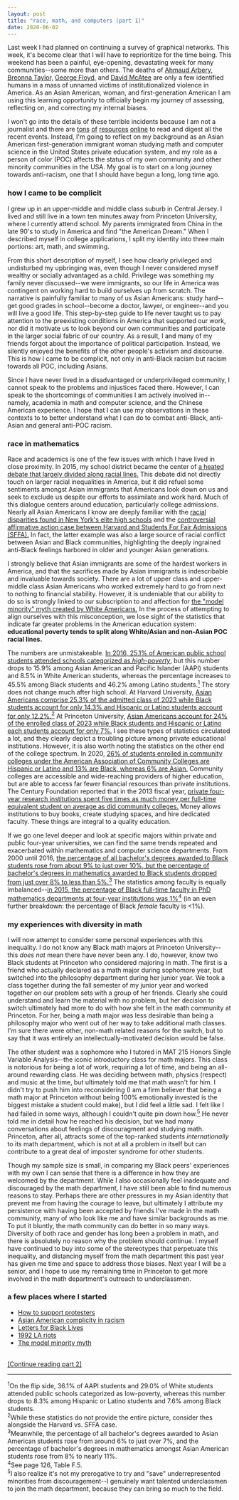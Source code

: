 ```yaml
---
layout: post
title: "race, math, and computers (part 1)"
date: 2020-06-02
---
```


Last week I had planned on continuing a survey of graphical networks. This week, it's become clear that I will have to reprioritize for the time being. This weekend has been a painful, eye-opening, devastating week for many communities--some more than others. The deaths of <a href="https://www.nytimes.com/article/ahmaud-arbery-shooting-georgia.html">Ahmaud Arbery,</a> <a href="https://www.nytimes.com/article/breonna-taylor-police.html">Breonna Taylor,</a> <a href="https://www.nytimes.com/2020/05/31/us/george-floyd-investigation.html">George Floyd,</a> and <a href="https://www.cnn.com/2020/06/01/us/louisville-protests-man-shot-dead/index.html">David McAtee</a> are only a few identified humans in a mass of unnamed victims of institutionalized violence in America. As an Asian American, woman, and first-generation American I am using this learning opportunity to officially begin my journey of assessing, reflecting on, and correcting my internal biases.

<!--excerpt-->

I won't go into the details of these terrible incidents because I am not a journalist and there are <a href="https://www.cnn.com/us/live-news/george-floyd-protests-06-02-20/index.html">tons</a> <a href="https://www.nytimes.com/2020/06/02/us/george-floyd-video-autopsy-protests.html?action=click&pgtype=Article&state=default&module=styln-george-floyd&variant=show&region=TOP_BANNER&context=storylines_menu">of</a> <a href="https://time.com/section/us/">resources</a> <a href="https://www.vox.com/">online</a> to read and digest all the recent events. Instead, I'm going to reflect on my background as an Asian American first-generation immigrant woman studying math and computer science in the United States private education system, and my role as a person of color (POC) affects the status of my own community and other minority communities in the USA. My goal is to start on a long journey towards anti-racism, one that I should have begun a long, long time ago.

<h3>how I came to be complicit</h3>
I grew up in an upper-middle and middle class suburb in Central Jersey. I lived and still live in a town ten minutes away from Princeton University, where I currently attend school. My parents immigrated from China in the late 90's to study in America and find "the American Dream." When I described myself in college applications, I split my identity into three main portions: art, math, and swimming. 

From this short description of myself, I see how clearly privileged and undisturbed my upbringing was, even though I never considered myself wealthy or socially advantaged as a child. Privilege was something my family never discussed--we were immigrants, so our life in America was contingent on working hard to build ourselves up from scratch. The narrative is painfully familiar to many of us Asian Americans: study hard--get good grades in school--become a doctor, lawyer, or engineer--and you will live a good life. This step-by-step guide to life never taught us to pay attention to the preexisting conditions in America that supported our work, nor did it motivate us to look beyond our own communities and participate in the larger social fabric of our country. As a result, I and many of my friends forgot about the importance of political participation. Instead, we silently enjoyed the benefits of the other people's activism and discourse. This is how I came to be complicit, not only in anti-Black racism but racism towards all POC, including Asians.

Since I have never lived in a disadvantaged or underprivileged community, I cannot speak to the problems and injustices faced there. However, I can speak to the shortcomings of communities I am actively involved in--namely, academia in math and computer science, and the Chinese American experience. I hope that I can use my observations in these contexts to to better understand what I can do to combat anti-Black, anti-Asian and general anti-POC racism.

<h3>race in mathematics</h3>
Race and academics is one of the few issues with which I have lived in close proximity. In 2015, my school district became the center of <a href="https://www.nytimes.com/2015/12/26/nyregion/reforms-to-ease-students-stress-divide-a-new-jersey-school-district.html">a heated debate that largely divided along racial lines.</a> This debate did not directly touch on larger racial inequalities in America, but it did refuel some sentiments amongst Asian immigrants that Americans look down on us and seek to exclude us despite our efforts to assimilate and work hard. Much of this dialogue centers around education, particularly college admissions. Nearly all Asian Americans I know are deeply familiar with the <a href="https://www.nytimes.com/2019/03/18/nyregion/Black-students-nyc-high-schools.html">racial disparities found in New York's elite high schools</a> and the <a href="https://www.npr.org/2019/10/01/730386096/federal-judge-rules-in-favor-of-harvard-in-admissions-case">controversial affirmative action case between Harvard and Students For Fair Admissions (SFFA).</a> In fact, the latter example was also a large source of racial conflict between Asian and Black communities, highlighting the deeply ingrained anti-Black feelings harbored in older and younger Asian generations.

I strongly believe that Asian immigrants are some of the hardest workers in America, and that the sacrifices made by Asian immigrants is indescribable and invaluable towards society. There are a lot of upper class and upper-middle class Asian Americans who worked extremely hard to go from next to nothing to financial stability. However, it is undeniable that our ability to do so is strongly linked to our subscription to and affection for <a href="https://www.npr.org/sections/codeswitch/2017/04/19/524571669/model-minority-myth-again-used-as-a-racial-wedge-between-asians-and-Blacks">the "model minority" myth created by White Americans.</a> In the process of attempting to align ourselves with this misconception, we lose sight of the statistics that indicate far greater problems in the American education system: <b>educational poverty tends to split along White/Asian and non-Asian POC racial lines.</b>

The numbers are unmistakeable. <a href="https://nationalequityatlas.org/indicators/School_poverty/By_race~ethnicity:35576/United_States/false/Year(s):2016/School_type:All_public_schools/">In 2016, 25.1% of American public school students attended schools categorized as <i>high-poverty</i>,</a> but this number drops to 15.9% among Asian American and Pacific Islander (AAPI) students and 8.5% in White American students, whereas the percentage increases to 45.5% among Black students and 46.2% among Latino students.<a href="#footnote1"><sup>1</sup></a> The story does not change much after high school. At Harvard University, <a href="https://college.harvard.edu/admissions/admissions-statistics">Asian Americans comprise 25.3% of the admitted class of 2023 while Black students account for only 14.3% and Hispanic or Latino students account for only 12.2%.</a><a href="#footnote2"><sup>2</sup></a> At Princeton University, <a href="https://admission.princeton.edu/how-apply/admission-statistics">Asian Americans account for 24% of the enrolled class of 2023 while Black students and Hispanic or Latino each students account for only 7%.</a> I see these types of statistics circulated a lot, and they clearly depict a troubling picture among private educational institutions. However, it is also worth noting the statistics on the other end of the college spectrum. In 2020, <a href="https://www.aacc.nche.edu/research-trends/fast-facts/">26% of students enrolled in community colleges under the American Association of Community Colleges are Hispanic or Latino and 13% are Black, whereas 6% are Asian.</a> Community colleges are accessible and wide-reaching providers of higher education, but are able to access far fewer financial resources than private institutions. The Century Foundation reported that in the 2013 fiscal year, <a href="https://tcf.org/content/report/recommendations-providing-community-colleges-resources-need/?session=1">private four-year research institutions spent five times as much money per full-time equivalent student on average as did community colleges.</a> Money allows institutions to buy books, create studying spaces, and hire dedicated faculty. These things are integral to a quality education.

If we go one level deeper and look at specific majors within private and public four-year universities, we can find the same trends repeated and exacerbated within mathematics and computer science departments. From 2000 until 2016, <a href="https://www.mathvalues.org/masterblog/2018/7/9/departmental-turnaround-the-case-of-san-diego-state-university-3ln58-s47wz">the percentage of all bachelor's degrees awarded to Black students rose from about 9% to just over 10%, but the percentage of bachelor's degrees in mathematics awarded to Black students dropped from just over 8% to less than 5%.</a><a href="#footnote3"><sup>3</sup></a> The statistics among faculty is equally imbalanced--<a href="http://www.ams.org/profession/data/cbms-survey/cbms2015-Report.pdf">in 2015, the percentage of Black full-time faculty in PhD mathematics departments at four-year institutions was 1%</a><a href="#footnote4"><sup>4</sup></a> (in an even further breakdown: the percentage of Black <i>female</i> faculty is <1%).

<h3>my experiences with diversity in math</h3>

I will now attempt to consider some personal experiences with this inequality. I do not know any Black math majors at Princeton University--this <i>does not</i> mean there have never been any. I do, however, know two Black students at Princeton who considered majoring in math. The first is a friend who actually declared as a math major during sophomore year, but switched into the philosophy department during her junior year. We took a class together during the fall semester of my junior year and worked together on our problem sets with a group of her friends. Clearly she could understand and learn the material with no problem, but her decision to switch ultimately had more to do with how she felt in the math community at Princeton. For her, being a math major was less desirable than being a philosophy major who went out of her way to take additional math classes. I'm sure there were other, non-math related reasons for the switch, but to say that it was entirely an intellectually-motivated decision would be false. 

The other student was a sophomore who I tutored in MAT 215 Honors Single Variable Analysis--the iconic introductory class for math majors. This class is notorious for being a lot of work, requiring a lot of time, and being an all-around rewarding class. He was deciding between math, physics (respect) and music at the time, but ultimately told me that math wasn't for him. I didn't try to push him into reconsidering (I am a firm believer that being a math major at Princeton without being 100% emotionally invested is the biggest mistake a student could make), but I did feel a little sad. I felt like I had failed in some ways, although I couldn't quite pin down how.<a href="#footnote5"><sup>5</sup></a> He never told me in detail how he reached his decision, but we had many conversations about feelings of discouragment and studying math. Princeton, after all, attracts some of the top-ranked students <i>internationally</i> to its math department, which is not at all a problem in itself but can contribute to a great deal of imposter syndrome for other students.

Though my sample size is small, in comparing my Black peers' experiences with my own I can sense that there is a difference in how they are welcomed by the department. While I also occasionally feel inadequate and discouraged by the math department, I have still been able to find numerous reasons to stay. Perhaps there are other pressures in my Asian identity that prevent me from having the courage to leave, but ultimately I attribute my persistence with having been accepted by friends I've made in the math community, many of who look like me and have similar backgrounds as me. To put it bluntly, the math community can do better in so many ways. Diversity of both race and gender has long been a problem in math, and there is absolutely no reason why the problem should continue. I myself have continued to buy into some of the stereotypes that perpetuate this inequality, and distancing myself from the math department this past year has given me time and space to address those biases. Next year I will be a senior, and I hope to use my remaining time in Princeton to get more involved in the math department's outreach to underclassmen.

<h3>a few places where I started</h3>
<ul>
  <li><a href="https://www.papermag.com/where-to-donate-protests-minneapolis-2646128317.html?rebelltitem=17#rebelltitem17">How to support protesters</a></li>
  <li><a href="https://reformedmargins.com/asian-american-complicity-in-racism/?fbclid=IwAR086F7xaq7ca65lAqRuTC7-dmpK6ENw6pFd1TjCxstz-05Ld6qcojRrEYk">Asian American complicity in racism</a></li>
  <li><a href="https://lettersforblacklives.com/">Letters for Black Lives</a></li>
  <li><a href="https://www.cnn.com/2017/04/28/us/la-riots-korean-americans/index.html">1992 LA riots</a></li>
  <li><a href="https://www.npr.org/sections/codeswitch/2017/04/19/524571669/model-minority-myth-again-used-as-a-racial-wedge-between-asians-and-blacks">The model minority myth</a></li>
</ul>

<br>
<a href="http://www.sxzhang25.github.io/blog/2020/06/02/race-math-and-computers-pt-2">[Continue reading part 2]</a>


<div class="footnotes">
<hr align="left" size="1">
<section id="footnote1"><sup>1</sup>On the flip side, 36.1% of AAPI students and 29.0% of White students attended public schools categorized as low-poverty, whereas this number drops to 8.3% among Hispanic or Latino students and 7.6% among Black students.</section>

<section id="footnote2"><sup>2</sup>While these statistics do not provide the entire picture, consider thes alongside the Harvard vs. SFFA case.</section>

<section id="footnote3"><sup>3</sup>Meanwhile, the percentage of all bachelor's degrees awarded to Asian American students rose from around 6% to just over 7%, and the percentage of bachelor's degrees in mathematics amongst Asian American students rose from 8% to nearly 11%.</section>

<section id="footnote4"><sup>4</sup>See page 126, Table F.5.</section>

<section id="footnote5"><sup>5</sup>I also realize it's not my prerogative to try and "save" underrepresented minorities from discouragement--I genuinely want talented underclassmen to join the math department, because they can bring so much to the field.</section>
</div>
<br>


